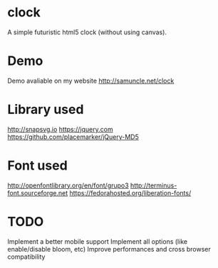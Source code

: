 # clock
A simple futuristic html5 clock (without using canvas).

# Demo
Demo avaliable on my website http://samuncle.net/clock

# Library used
http://snapsvg.io
https://jquery.com
https://github.com/placemarker/jQuery-MD5

# Font used
http://openfontlibrary.org/en/font/grupo3
http://terminus-font.sourceforge.net
https://fedorahosted.org/liberation-fonts/

# TODO
Implement a better mobile support
Implement all options (like enable/disable bloom, etc)
Improve performances and cross browser compatibility
